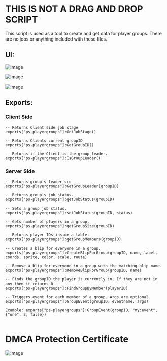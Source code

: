 # THIS IS NOT A DRAG AND DROP SCRIPT
This script is used as a tool to create and get data for player groups.
There are no jobs or anything included with these files.

## UI:
![image](https://user-images.githubusercontent.com/7463741/183772916-48c51db7-62fe-4e7c-b99d-05d11b1d225e.png)

![image](https://user-images.githubusercontent.com/7463741/183772947-53381276-32ed-452a-b6d1-4cb9179907e3.png)

![image](https://user-images.githubusercontent.com/7463741/183772980-8e622b5a-f008-4d9c-a5c9-a197e5e47bec.png)




## Exports:

### Client Side
```
-- Returns Client side job stage
exports["ps-playergroups"]:GetJobStage()

-- Returns Clients current groupID
exports["ps-playergroups"]:GetGroupID()

-- Returns if the Client is the group leader.
exports["ps-playergroups"]:IsGroupLeader()
```

### Server Side
```
-- Returns group's leader src
exports["ps-playergroups"]:GetGroupLeader(groupID)

-- Returns group's job status.
exports["ps-playergroups"]:getJobStatus(groupID)

-- Sets a group job status.
exports["ps-playergroups"]:setJobStatus(groupID, status)

-- Gets number of players in a group.
exports["ps-playergroups"]:getGroupSize(groupID)

-- Returns player IDs inside a table.
exports["ps-playergroups"]:getGroupMembers(groupID)

-- Creates a blip for everyone in a group.
exports["ps-playergroups"]:CreateBlipForGroup(groupID, name, label, coords, sprite, color, scale, route)

-- Remove a blip for everyone in a group with the matching blip name.
exports["ps-playergroups"]:RemoveBlipForGroup(groupID, name)

-- Finds the groupID the player is currently in. If they are not in any then it returns 0.
exports["ps-playergroups"]:FindGroupByMember(playerID)

-- Triggers event for each member of a group. Args are optional.
exports["ps-playergroups"]:GroupEvent(groupID, eventname, args) 

Example: exports["ps-playergroups"]:GroupEvent(groupID, "my:event", {"one", 2, false}) 


```
# DMCA Protection Certificate
![image](https://user-images.githubusercontent.com/82112471/171923247-0d3cd950-6278-4846-9a18-a7266ce7080d.png)
